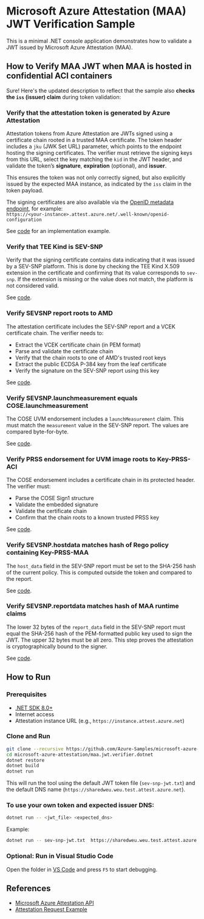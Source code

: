 # Microsoft Azure Attestation (MAA) JWT Verification Sample

This is a minimal .NET console application demonstrates how to validate a JWT issued by Microsoft Azure Attestation (MAA).

## How to Verify MAA JWT when MAA is hosted in confidential ACI containers

Sure! Here's the updated description to reflect that the sample also **checks the `iss` (issuer) claim** during token validation:

### Verify that the attestation token is generated by Azure Attestation

Attestation tokens from Azure Attestation are JWTs signed using a certificate chain rooted in a trusted MAA certificate. The token header includes a `jku` (JWK Set URL) parameter, which points to the endpoint hosting the signing certificates. The verifier must retrieve the signing keys from this URL, select the key matching the `kid` in the JWT header, and validate the token’s **signature**, **expiration** (optional), and **issuer**.

This ensures the token was not only correctly signed, but also explicitly issued by the expected MAA instance, as indicated by the `iss` claim in the token payload.

The signing certificates are also available via the [OpenID metadata endpoint](https://learn.microsoft.com/en-us/rest/api/attestation/metadata-configuration/get?view=rest-attestation-2022-08-01&tabs=HTTP#get-openid-metadata), for example:  
`https://<your-instance>.attest.azure.net/.well-known/openid-configuration`

See [code](Program.cs#L94) for an implementation example.

### Verify that TEE Kind is SEV-SNP

Verify that the signing certificate contains data indicating that it was issued by a SEV-SNP platform. This is done by checking the TEE Kind X.509 extension in the certificate and confirming that its value corresponds to `sev-snp`. If the extension is missing or the value does not match, the platform is not considered valid.

See [code](Program.cs#L145).

### Verify SEVSNP report roots to AMD

The attestation certificate includes the SEV-SNP report and a VCEK certificate chain. The verifier needs to:

- Extract the VCEK certificate chain (in PEM format)
- Parse and validate the certificate chain
- Verify that the chain roots to one of AMD's trusted root keys
- Extract the public ECDSA P-384 key from the leaf certificate
- Verify the signature on the SEV-SNP report using this key

See [code](Program.cs#L187).

### Verify SEVSNP.launchmeasurement equals COSE.launchmeasurement

The COSE UVM endorsement includes a `launchMeasurement` claim. This must match the `measurement` value in the SEV-SNP report. The values are compared byte-for-byte.

See [code](Program.cs#L265).

### Verify PRSS endorsement for UVM image roots to Key-PRSS-ACI

The COSE endorsement includes a certificate chain in its protected header. The verifier must:

- Parse the COSE Sign1 structure
- Validate the embedded signature
- Validate the certificate chain
- Confirm that the chain roots to a known trusted PRSS key

See [code](Program.cs#L308).

### Verify SEVSNP.hostdata matches hash of Rego policy containing Key-PRSS-MAA

The `host_data` field in the SEV-SNP report must be set to the SHA-256 hash of the current policy. This is computed outside the token and compared to the report.

See [code](Program.cs#L395).

### Verify SEVSNP.reportdata matches hash of MAA runtime claims

The lower 32 bytes of the `report_data` field in the SEV-SNP report must equal the SHA-256 hash of the PEM-formatted public key used to sign the JWT. The upper 32 bytes must be all zero. This step proves the attestation is cryptographically bound to the signer.

See [code](Program.cs#L426).

## How to Run

### Prerequisites

- [.NET SDK 8.0+](https://dotnet.microsoft.com/download)
- Internet access
- Attestation instance URL (e.g., `https://instance.attest.azure.net`)

### Clone and Run

```bash
git clone --recursive https://github.com/Azure-Samples/microsoft-azure-attestation.git
cd microsoft-azure-attestation/maa.jwt.verifier.dotnet
dotnet restore
dotnet build
dotnet run
```

This will run the tool using the default JWT token file (`sev-snp-jwt.txt`) and the default DNS name (`https://sharedweu.weu.test.attest.azure.net`).

### To use your own token and expected issuer DNS:

```bash
dotnet run -- <jwt_file> <expected_dns>
```

Example:

```bash
dotnet run -- sev-snp-jwt.txt  https://sharedweu.weu.test.attest.azure.net
```

### Optional: Run in Visual Studio Code

Open the folder in [VS Code](https://code.visualstudio.com/) and press `F5` to start debugging.

## References

- [Microsoft Azure Attestation API](https://github.com/Azure/azure-rest-api-specs/tree/main/specification/attestation/data-plane/Microsoft.Attestation/stable/2022-08-01)
- [Attestation Request Example](https://github.com/Azure/azure-rest-api-specs/blob/main/specification/attestation/data-plane/Microsoft.Attestation/stable/2022-08-01/examples/AttestSevSnpVm.json)
